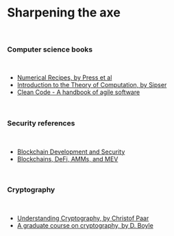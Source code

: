 # Sharpening the axe

<br>

### Computer science books

<br>

* [Numerical Recipes, by Press et al](https://e-maxx.ru/bookz/files/numerical_recipes.pdf)
* [Introduction to the Theory of Computation, by Sipser](https://www.mog.dog/files/SP2019/Sipser_Introduction.to.the.Theory.of.Computation.3E.pdf)
* [Clean Code - A handbook of agile software](https://github.com/jnguyen095/clean-code/blob/master/Clean.Code.A.Handbook.of.Agile.Software.Craftsmanship.pdf)


<br>

### Security references

<br>

* [Blockchain Development and Security](https://github.com/bt3gl-labs/Blockchain-Hacking-Toolkit)
* [Blockchains, DeFi, AMMs, and MEV](https://github.com/bt3gl-labs/Blockchain-DeFi-and-MEV)

<br>

### Cryptography

<br>

* [Understanding Cryptography, by Christof Paar](https://github.com/lilith-security/COMPUTER-SCIENCE-REFS/blob/main/Understanding%20Cryptography%20by%20Christof%20Paar%20.pdf)
* [A graduate course on cryptography, by D. Boyle](https://toc.cryptobook.us/)
